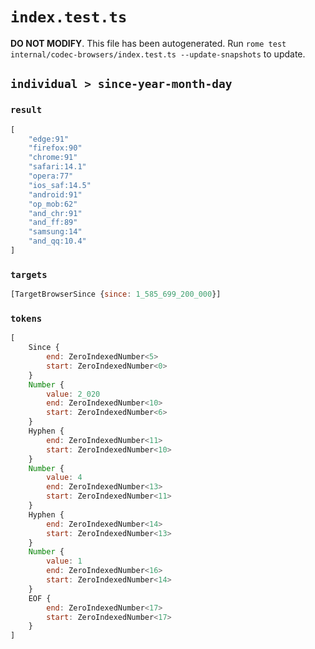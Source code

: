 # `index.test.ts`

**DO NOT MODIFY**. This file has been autogenerated. Run `rome test internal/codec-browsers/index.test.ts --update-snapshots` to update.

## `individual > since-year-month-day`

### `result`

```javascript
[
	"edge:91"
	"firefox:90"
	"chrome:91"
	"safari:14.1"
	"opera:77"
	"ios_saf:14.5"
	"android:91"
	"op_mob:62"
	"and_chr:91"
	"and_ff:89"
	"samsung:14"
	"and_qq:10.4"
]
```

### `targets`

```javascript
[TargetBrowserSince {since: 1_585_699_200_000}]
```

### `tokens`

```javascript
[
	Since {
		end: ZeroIndexedNumber<5>
		start: ZeroIndexedNumber<0>
	}
	Number {
		value: 2_020
		end: ZeroIndexedNumber<10>
		start: ZeroIndexedNumber<6>
	}
	Hyphen {
		end: ZeroIndexedNumber<11>
		start: ZeroIndexedNumber<10>
	}
	Number {
		value: 4
		end: ZeroIndexedNumber<13>
		start: ZeroIndexedNumber<11>
	}
	Hyphen {
		end: ZeroIndexedNumber<14>
		start: ZeroIndexedNumber<13>
	}
	Number {
		value: 1
		end: ZeroIndexedNumber<16>
		start: ZeroIndexedNumber<14>
	}
	EOF {
		end: ZeroIndexedNumber<17>
		start: ZeroIndexedNumber<17>
	}
]
```
